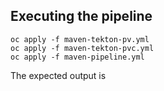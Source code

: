 ## Executing the pipeline
```
oc apply -f maven-tekton-pv.yml
oc apply -f maven-tekton-pvc.yml
oc apply -f maven-pipeline.yml
```

The expected output is
<pre>

</pre>
